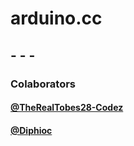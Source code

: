 # arduino.cc

## - - -

### Colaborators

#### [@TheRealTobes28-Codez](https://github.com/TheRealTobes28-Codez)
#### [@Diphioc](https://gihub.com/Diphioc)